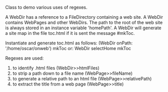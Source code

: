 Class to demo various uses of regexes.

A WebDir has a reference to a FileDirectory containing a web site.
A WebDir contains WebPages and other WebDirs.  The path to the root
of the web site is always stored in an instance variable 'homePath'.
A WebDir will generate a site map in the file toc.html if it is sent the message #mkToc.

Instantiate and generate toc.html as follows:
	(WebDir onPath: '/home/oscar/onweb') mkToc
or:
	WebDir selectHome mkToc

Regexes are used:
1. to identify .html files (WebDir>>htmlFiles)
2. to strip a path down to a file name (WebPage>>fileName)
3. to generate a relative path to an html file (WebPage>>relativePath)
4. to extract the title from a web page (WebPage>>title)